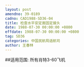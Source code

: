```yaml
---
layout: post
amendno: 39-0189
cadno: CAD1988-SD36-04
title: 检查水平安定面固定接头
date: 1988-07-30 00:00:00 +0800
effdate: 1988-07-30 00:00:00 +0800
tag: SD36
categories: 中国民航局适航司
author: 王春林
---
```


##适用范围:
所有肖特3-60飞机

